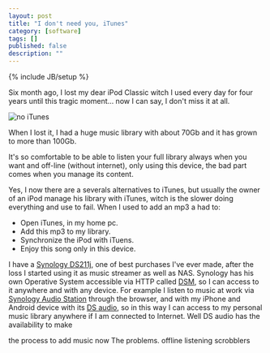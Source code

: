 ```yaml
---
layout: post
title: "I don't need you, iTunes"
category: [software]
tags: []
published: false
description: ""
---
```

{% include JB/setup %}
<p>Six month ago, I lost my dear iPod Classic witch I used every day for four years until this tragic moment... now I can say, I don't miss it at all.</p>
<img title="no iTunes" src="{{ BASE_PATH }}/images/posts/no-itunes.jpg" alt="no iTunes"   />
<p>When I lost it, I had a huge music library with about 70Gb and it has grown to more than 100Gb.</p>
<p>It's so comfortable to be able to listen your full library always when you want and off-line (without internet), only using this device, the bad part comes when you manage its content.</p>
<p>Yes, I now there are a severals alternatives to iTunes, but usually the owner of an iPod manage his library with iTunes, witch is the slower doing everything and use to fail. When I used to add an mp3 a had to:</p>
<ul>
	<li>Open iTunes, in my home pc.</li>
	<li>Add this mp3 to my library.</li>
	<li>Synchronize the iPod with iTuens.</li>
	<li>Enjoy this song only in this device.</li>
</ul>
<p>I have a <a href="http://www.synology.com/us/products/DS211j/index.php" target="_blank">Synology DS211j</a>, one of best purchases I've ever made, after the loss I started using it as music streamer as well as NAS. Synology has his own Operative System accessible via HTTP called <a href="http://www.synology.com/dsm/index.php?lang=us" target="_blank">DSM</a>, so I can access to it anywhere and with any device. For example I listen to music at work via <a href="http://www.synology.com/dsm/home_home_applications_audio_station.php?lang=us" target="_blank">Synology Audio Station</a> through the browser, and with my iPhone and Android device with its <a href="http://www.synology.com/dsm/home_mobile_support_ds_audio.php?lang=us">DS audio</a>, so in this way I can access to my personal music library anywhere if I am connected to Internet. Well DS audio has the availability to make</p>

the process to add music now
The problems.
offline listening
scrobblers
